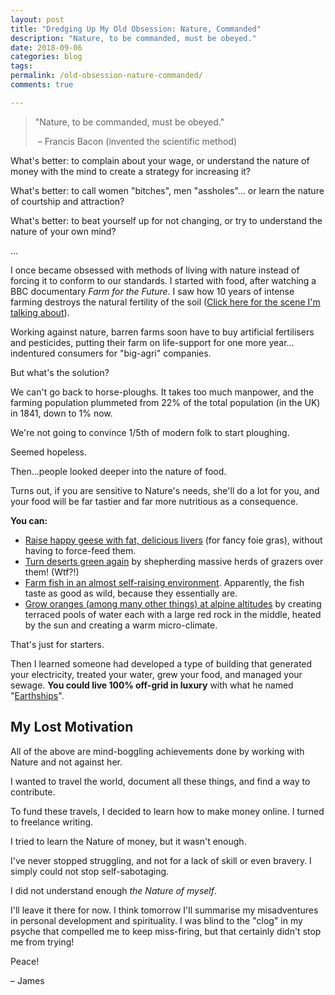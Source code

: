 ```yaml
---
layout: post
title: "Dredging Up My Old Obsession: Nature, Commanded"
description: "Nature, to be commanded, must be obeyed."
date: 2018-09-06
categories: blog
tags: 
permalink: /old-obsession-nature-commanded/
comments: true

---
```



> "Nature, to be commanded, must be obeyed."
>
>  – Francis Bacon (invented the scientific method)

What's better: to complain about your wage, or understand the nature of money with the mind to create a strategy for increasing it?

What's better: to call women "bitches", men "assholes"… or learn the nature of courtship and attraction? 

What's better: to beat yourself up for not changing, or try to understand the nature of your own mind?

…

I once became obsessed with methods of living with nature instead of forcing it to conform to our standards. I started with food, after watching a BBC documentary *Farm for the Future*. I saw how 10 years of intense farming destroys the natural fertility of the soil ([Click here for the scene I'm talking about](https://youtu.be/lme1R7gQMe8?t=94)).

Working against nature, barren farms soon have to buy artificial fertilisers and pesticides, putting their farm on life-support for one more year… indentured consumers for "big-agri" companies. 

But what's the solution?

We can't go back to horse-ploughs. It takes too much manpower, and the farming population plummeted from 22% of the total population (in the UK) in 1841, down to 1% now. 

We're not going to convince 1/5th of modern folk to start ploughing.

Seemed hopeless.

Then…people looked deeper into the nature of food. 

Turns out, if you are sensitive to Nature's needs, she'll do a lot for you, and your food will be far tastier and far more nutritious as a consequence. 

**You can:**

- [Raise happy geese with fat, delicious livers](https://youtu.be/gvrgD0mAFoU) (for fancy foie gras), without having to force-feed them. 
- [Turn deserts green again](https://youtu.be/vpTHi7O66pI) by shepherding massive herds of grazers over them! (Wtf?!)
- [Farm fish in an almost self-raising environment](https://youtu.be/4EUAMe2ixCI). Apparently, the fish taste as good as wild, because they essentially are. 
- [Grow oranges (among many other things) at alpine altitudes](https://youtu.be/Bw7mQZHfFVE) by creating terraced pools of water each with a large red rock in the middle, heated by the sun and creating a warm micro-climate. 

That's just for starters. 

Then I learned someone had developed a type of building that generated your electricity, treated your water, grew your food, and managed your sewage. **You could live 100% off-grid in luxury** with what he named "[Earthships](https://youtu.be/TlntQ9EgOxg)".


## My Lost Motivation

All of the above are mind-boggling achievements done by working with Nature and not against her. 

I wanted to travel the world, document all these things, and find a way to contribute. 

To fund these travels, I decided to learn how to make money online. I turned to freelance writing. 

I tried to learn the Nature of money, but it wasn't enough.

I've never stopped struggling, and not for a lack of skill or even bravery. I simply could not stop self-sabotaging. 

I did not understand enough *the Nature of myself*.

I'll leave it there for now. I think tomorrow I'll summarise my misadventures in personal development and spirituality. I was blind to the "clog" in my psyche that compelled me to keep miss-firing, but that certainly didn't stop me from trying!

Peace!

– James

